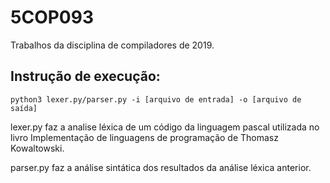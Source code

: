 # 5COP093

Trabalhos da disciplina de compiladores de 2019.

## Instrução de execução:

`python3 lexer.py/parser.py -i [arquivo de entrada] -o [arquivo de saída]`

lexer.py faz a analise léxica de um código da linguagem pascal utilizada no livro Implementação de linguagens de programação de Thomasz Kowaltowski.

parser.py faz a análise sintática dos resultados da análise léxica anterior.